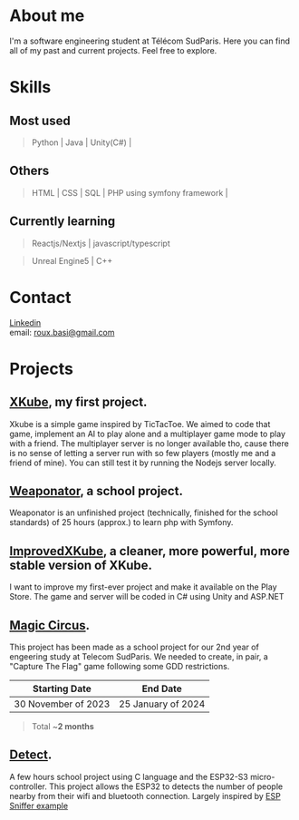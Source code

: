 # About me

I'm a software engineering student at Télécom SudParis. Here you can find all of my past and current projects. Feel free to explore.

# Skills

## Most used
> Python |
> Java |
> Unity(C#) |

## Others
> HTML |
> CSS |
> SQL |
> PHP using symfony framework |

## Currently learning 

> Reactjs/Nextjs | javascript/typescript
 
> Unreal Engine5 | C++

# Contact
[Linkedin](https://www.linkedin.com/in/basile-roux-23066224b/?originalSubdomain=fr)  
email: roux.basi@gmail.com

# Projects 

## [XKube](https://github.com/EneVyctis/FirstYearProject), my first project. 
Xkube is a simple game inspired by TicTacToe. We aimed to code that game, implement an AI to play alone and a multiplayer game mode to play with a friend.
The multiplayer server is no longer available tho, cause there is no sense of letting a server run with so few players (mostly me and a friend of mine). 
You can still test it by running the Nodejs server locally. 

## [Weaponator](https://github.com/EneVyctis/Weaponator), a school project. 
Weaponator is an unfinished project (technically, finished for the school standards) of 25 hours (approx.) to learn php with Symfony. 

## [ImprovedXKube](https://github.com/EneVyctis/ImprovedXCube), a cleaner, more powerful, more stable version of XKube.
I want to improve my first-ever project and make it available on the Play Store. The game and server will be coded in C# using Unity and ASP.NET

## [Magic Circus](https://github.com/AdriKat2022/AMJV-CTF).
This project has been made as a school project for our 2nd year of engeering study at Telecom SudParis. 
We needed to create, in pair, a "Capture The Flag" game following some GDD restrictions.

| Starting Date | End Date |
| --- | --- |
|  30 November of 2023 | 25 January of 2024 |

> Total ~**2 months**

## [Detect](https://github.com/EneVyctis/Detect).
A few hours school project using C language and the ESP32-S3 micro-controller. This project allows the ESP32 to detects the number of people nearby from their wifi and bluetooth connection. 
Largely inspired by [ESP Sniffer example](https://github.com/espressif/esp-idf/tree/master/examples/network/simple_sniffer)
